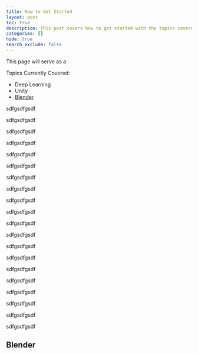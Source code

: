 ```yaml
---
title: How to Get Started
layout: post
toc: true
description: This post covers how to get started with the topics covered in this blog.
categories: []
hide: true
search_exclude: false
---
```




This page will serve as a 

Topics Currently Covered:

* Deep Learning
* Unity
* [Blender](#blender)

sdfgsdfgsdf

sdfgsdfgsdf

sdfgsdfgsdf

sdfgsdfgsdf

sdfgsdfgsdf



sdfgsdfgsdf

sdfgsdfgsdf

sdfgsdfgsdf

sdfgsdfgsdf

sdfgsdfgsdf



sdfgsdfgsdf

sdfgsdfgsdf

sdfgsdfgsdf

sdfgsdfgsdf

sdfgsdfgsdf



sdfgsdfgsdf

sdfgsdfgsdf

sdfgsdfgsdf

sdfgsdfgsdf

sdfgsdfgsdf





















































































































## Blender